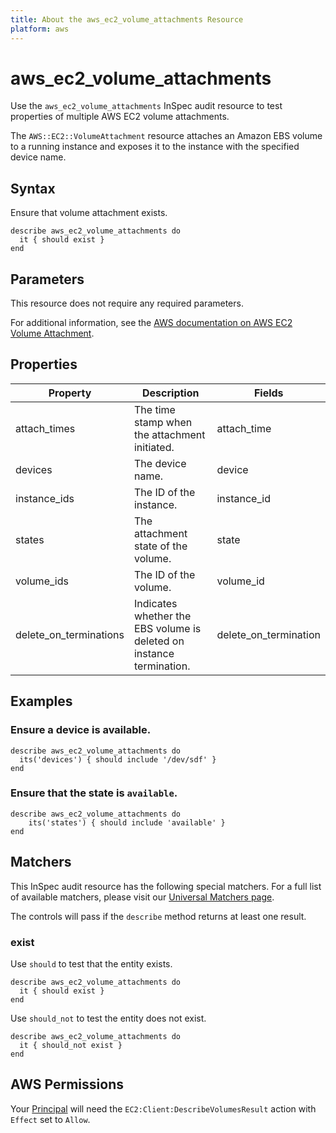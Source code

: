 ```yaml
---
title: About the aws_ec2_volume_attachments Resource
platform: aws
---
```


# aws_ec2_volume_attachments

Use the `aws_ec2_volume_attachments` InSpec audit resource to test properties of multiple AWS EC2 volume attachments.

The `AWS::EC2::VolumeAttachment` resource attaches an Amazon EBS volume to a running instance and exposes it to the instance with the specified device name.

## Syntax

Ensure that volume attachment exists.

    describe aws_ec2_volume_attachments do
      it { should exist }
    end

## Parameters

This resource does not require any required parameters.

For additional information, see the [AWS documentation on AWS EC2 Volume Attachment](https://docs.aws.amazon.com/AWSCloudFormation/latest/UserGuide/aws-properties-ec2-ebs-volumeattachment.html).

## Properties

| Property | Description | Fields |
| --- | --- | --- |
| attach_times | The time stamp when the attachment initiated. | attach_time |
| devices | The device name. | device |
| instance_ids | The ID of the instance. | instance_id |
| states | The attachment state of the volume. | state |
| volume_ids | The ID of the volume. | volume_id |
| delete_on_terminations | Indicates whether the EBS volume is deleted on instance termination. | delete_on_termination |

## Examples

### Ensure a device is available.

    describe aws_ec2_volume_attachments do
      its('devices') { should include '/dev/sdf' }
    end

### Ensure that the state is `available`.

    describe aws_ec2_volume_attachments do
        its('states') { should include 'available' }
    end

## Matchers

This InSpec audit resource has the following special matchers. For a full list of available matchers, please visit our [Universal Matchers page](https://www.inspec.io/docs/reference/matchers/).

The controls will pass if the `describe` method returns at least one result.

### exist

Use `should` to test that the entity exists.

    describe aws_ec2_volume_attachments do
      it { should exist }
    end

Use `should_not` to test the entity does not exist.

    describe aws_ec2_volume_attachments do
      it { should_not exist }
    end

## AWS Permissions

Your [Principal](https://docs.aws.amazon.com/IAM/latest/UserGuide/intro-structure.html#intro-structure-principal) will need the `EC2:Client:DescribeVolumesResult` action with `Effect` set to `Allow`.
